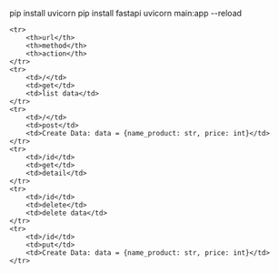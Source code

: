 pip install uvicorn
pip install fastapi
uvicorn main:app --reload


<table> 

    <tr>
        <th>url</th>
        <th>method</th>
        <th>action</th>
    </tr>
    <tr>
        <td>/</td>
        <td>get</td>
        <td>list data</td>
    </tr>
    <tr>
        <td>/</td>
        <td>post</td>
        <td>Create Data: data = {name_product: str, price: int}</td>
    </tr>
    <tr>
        <td>/id</td>
        <td>get</td>
        <td>detail</td>
    </tr>
    <tr>
        <td>/id</td>
        <td>delete</td>
        <td>delete data</td>
    </tr>
    <tr>
        <td>/id</td>
        <td>put</td>
        <td>Create Data: data = {name_product: str, price: int}</td>
    </tr>

</table>